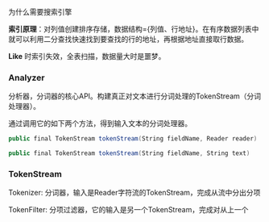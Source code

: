 为什么需要搜索引擎

**索引原理**：对列值创建排序存储，数据结构={列值、行地址}。在有序数据列表中就可以利用二分查找快速找到要查找的行的地址，再根据地址直接取行数据。



**Like**  时索引失效，全表扫描，数据量大时是噩梦。



### Analyzer

分析器，分词器的核心API。构建真正对文本进行分词处理的TokenStream（分词处理器）。

通过调用它的如下两个方法，得到输入文本的分词处理器。

```java
public final TokenStream tokenStream(String fieldName, Reader reader)

public final TokenStream tokenStream(String fieldName, String text)
```

### TokenStream

Tokenizer: 分词器，输入是Reader字符流的TokenStream，完成从流中分出分项

TokenFilter: 分项过滤器，它的输入是另一个TokenStream，完成对从上一个